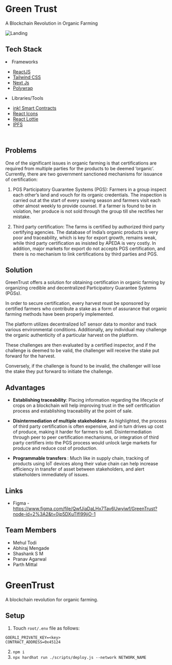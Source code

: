 # Green Trust
<p> A Blockchain Revolution in Organic Farming <p/>

![Landing](https://user-images.githubusercontent.com/76661350/219805436-17bd9c16-1c68-4c98-bfe6-d8c0e7afbb21.jpg)

## Tech Stack

<li>Frameworks</li>

- [ReactJS](https://reactjs.org/)
- [Tailwind CSS](https://tailwindcss.com/)
- [Next Js](https://nextjs.org/)
- [Polywrap](https://polywrap.io/)

<li>Libraries/Tools</li>
    
- [ink! Smart Contracts](https://use.ink/)
- [React Icons](https://react-icons.github.io/react-icons")
- [React Lottie](https://www.npmjs.com/package/react-lottie)
- [IPFS](https://ipfs.tech/)

<br/>

## Problems 

One of the significant issues in organic farming is that certifications are required from multiple parties for
the products to be deemed ‘organic’. Currently, there are two government sanctioned mechanisms
for issuance of certification:

1. PGS Participatory Guarantee Systems (PGS): Farmers in a group inspect each other’s land
and vouch for its organic credentials. The inspection is carried out at the start of every sowing
season and farmers visit each other almost weekly to provide counsel. If a farmer is found
to be in violation, her produce is not sold through the group till she rectifies her mistake.

2. Third party certification: The farms is certified by authorized third party certifying agencies.
The database of India’s organic products is very poor and traceability, which is key for export growth,
remains weak, while third party certification as insisted by APEDA is very costly. In addition, major
markets for export do not accepts PGS certification, and there is no mechanism to link certifications
by third parties and PGS. 

## Solution

GreenTrust offers a solution for obtaining certification in organic farming by organizing credible and decentralized Participatory Guarantee Systems (PGSs). 

In order to secure certification, every harvest must be sponsored by certified farmers who contribute a stake as a form of assurance that organic farming methods have been properly implemented. 

The platform utilizes decentralized IoT sensor data to monitor and track various environmental conditions. Additionally, any individual may challenge the organic authenticity of a particular harvest on the platform. 

These challenges are then evaluated by a certified inspector, and if the challenge is deemed to be valid, the challenger will receive the stake put forward for the harvest.

Conversely, if the challenge is found to be invalid, the challenger will lose the stake they put forward to initiate the challenge.

## Advantages

- <b>Establishing traceability</b>: Placing information regarding the lifecycle of crops on a
blockchain will help improving trust in the self certification process and establishing
traceability at the point of sale.

- <b>Disintermediation of multiple stakeholders</b>: As highlighted, the process of third party
certification is often expensive, and in turn drives up cost of produce, making it harder for
farmers to sell. Disintermediation through peer to peer certification mechanisms, or
integration of third party certifiers into the PGS process would unlock large markets for
produce and reduce cost of production.

- <b> Programmable transfers </b>: Much like in supply chain, tracking of products using IoT devices
along their value chain can help increase efficiency in transfer of asset between
stakeholders, and alert stakeholders immediately of issues. 

## Links

- Figma - https://www.figma.com/file/QwfJiaDaLHx7Tav6Uwyiwf/GreenTrust?node-id=2%3A2&t=0jp5DXuTlfI99jiO-1

## Team Members
- Mehul Todi
- Abhiraj Mengade
- Shashank S M
- Pranav Agarwal
- Parth Mittal
# GreenTrust
A blockchain revolution for organic farming.

## Setup
1. Touch `root/.env` file as follows:
```.env
GOERLI_PRIVATE_KEY=<key>
CONTRACT_ADDRESS=0x45124
```
2. `npm i`
3. `npx hardhat run ./scripts/deploy.js --network NETWORK_NAME`
